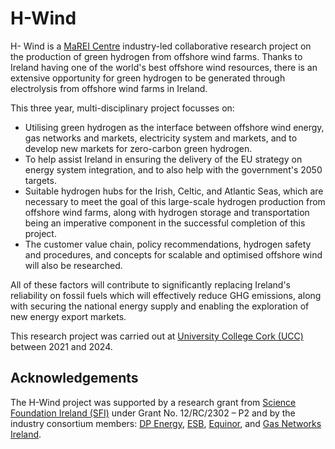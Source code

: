 # H-Wind

H- Wind is a [MaREI Centre](https://www.marei.ie/) industry-led collaborative research project on the production of green hydrogen from offshore wind farms.
Thanks to Ireland having one of the world's best offshore wind resources, there is an extensive opportunity for green hydrogen to be generated through electrolysis from offshore wind farms in Ireland.

This three year, multi-disciplinary project focusses on:

- Utilising green hydrogen as the interface between offshore wind energy, gas networks and markets, electricity system and markets, and to develop new markets for zero-carbon green hydrogen.
- To help assist Ireland in ensuring the delivery of the EU strategy on energy system integration, and to also help with the government's 2050 targets.
- Suitable hydrogen hubs for the Irish, Celtic, and Atlantic Seas, which are necessary to meet the goal of this large-scale hydrogen production from offshore wind farms, along with hydrogen storage and transportation being an imperative component in the successful completion of this project.
- The customer value chain, policy recommendations, hydrogen safety and procedures, and concepts for scalable and optimised offshore wind will also be researched.

All of these factors will contribute to significantly replacing Ireland's reliability on fossil fuels which will effectively reduce GHG emissions, along with securing the national energy supply and enabling the exploration of new energy export markets.

This research project was carried out at [University College Cork (UCC)](https://www.ucc.ie/) between 2021 and 2024.

## Acknowledgements

The H-Wind project was supported by a research grant from [Science Foundation Ireland (SFI)](http://www.sfi.ie/) under Grant No. 12/RC/2302 – P2 and by the industry consortium members: [DP Energy](https://dpenergy.com/), [ESB](https://esb.ie/), [Equinor](https://www.equinor.com/), and [Gas Networks Ireland](https://www.gasnetworks.ie/).
